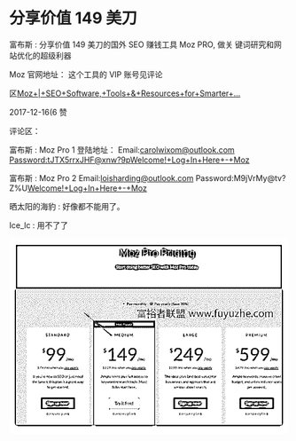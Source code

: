 # 分享价值 149 美刀

富布斯 : 分享价值 149 美刀的国外 SEO 赚钱工具 Moz PRO, 做关 键词研究和网站优化的超级利器

Moz 官网地址： 这个工具的 VIP 账号见评论

区[Moz+|+SEO+Software,+Tools+&+Resources+for+Smarter+...](https://moz.com/)

2017-12-16(6 赞

评论区：

富布斯 : Moz Pro 1 登陆地址： Email:carolwixom@outlook.com [Password:tJTX5rrxJHF@xnw?9](https://moz.com/login)[p](https://moz.com/login)[Welcome!+Log+In+Here+-+Moz](https://moz.com/login)

富布斯 : Moz Pro 2 Email:loisharding@outlook.com Password:M9jVrMy@tv?Z%U[Welcome!+Log+In+Here+-+Moz](https://moz.com/login)

晒太阳的海豹 : 好像都不能用了。

Ice_lc : 用不了了

![image](img/Image_216.png)